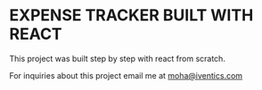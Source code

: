 # EXPENSE TRACKER BUILT WITH REACT
This project was built step by step with react from scratch.

For inquiries about this project email me at moha@iventics.com
